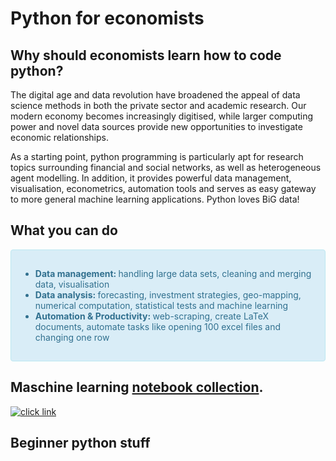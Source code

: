 # Python for economists

## Why should economists learn how to code python? 

The digital age and data revolution have broadened the appeal of data science methods in both the private sector and academic research. Our modern economy becomes increasingly digitised, while larger computing power and novel data sources provide new opportunities to investigate economic relationships. 

As a starting point, python programming is particularly apt for research topics surrounding financial and social networks, as well as heterogeneous agent modelling. In addition, it provides powerful data management, visualisation, econometrics, automation tools and serves as easy gateway to more general machine learning applications. Python loves BiG data! 

## What you can do

 

<!-- <div style="padding: 15px; border: 1px solid transparent; border-color: transparent; margin-bottom: 20px; border-radius: 4px; color: #3c763d; background-color: #dff0d8; border-color: #d6e9c6;">
I am a success message
</div>

<div style="padding: 15px; border: 1px solid transparent; border-color: transparent; margin-bottom: 20px; border-radius: 4px; color: #a94442; background-color: #f2dede; border-color: #ebccd1;">
I am an error message
</div> -->

<div style="padding: 15px; border: 1px solid transparent; border-color: transparent; margin-bottom: 20px; border-radius: 4px; color: #31708f; background-color: #d9edf7; border-color: #bce8f1;">
	<div class="linelist">
    <ul>
        <li> <b>Data management: </b> handling large data sets, cleaning and merging data, visualisation</li>
        <li><b>Data analysis: </b> forecasting, investment strategies, geo-mapping, numerical computation, statistical tests and machine learning </li>
        <li> <b>Automation & Productivity: </b> web-scraping, create LaTeX documents, automate tasks like opening 100 excel files and changing one row</li>
    </ul>
</div>
</div>


## Maschine learning [notebook collection](https://www.google.com/url?q=https%3A%2F%2Fdiegoinacio.github.io%2Fmachine-learning-notebooks%2F%3Ffbclid%3DIwAR0AwDmM7XbGVyaDqNcsIHhczC2tmlPRa5fXosZOl6BTM5co-DylLinYMCk&sa=D&sntz=1&usg=AFQjCNHBoJZY_UY1YwFqP8izhHJOkfCGrQ).

[![click link](https://lh4.googleusercontent.com/wg396DF6PPrFAttloxIBJLlFcxELpCrJI7OobigvFWQWVN7Vt47-sbCBmpOKxhY5gKqPsPJgJfTW79aje0vxdqimlHGvn9vUl2NBgMgxx77ms3jwKw=w1280)](https://www.google.com/url?q=https%3A%2F%2Fdiegoinacio.github.io%2Fmachine-learning-notebooks%2F%3Ffbclid%3DIwAR0AwDmM7XbGVyaDqNcsIHhczC2tmlPRa5fXosZOl6BTM5co-DylLinYMCk&sa=D&sntz=1&usg=AFQjCNHBoJZY_UY1YwFqP8izhHJOkfCGrQ)
 
## Beginner python stuff


	
   
